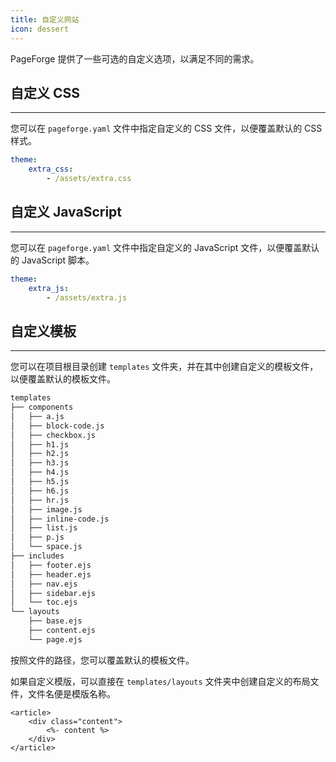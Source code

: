 ```yaml
---
title: 自定义网站
icon: dessert
---
```


PageForge 提供了一些可选的自定义选项，以满足不同的需求。

## 自定义 CSS

---

您可以在 `pageforge.yaml` 文件中指定自定义的 CSS 文件，以便覆盖默认的 CSS 样式。

```yaml
theme:
    extra_css:
        - /assets/extra.css
```

## 自定义 JavaScript

---

您可以在 `pageforge.yaml` 文件中指定自定义的 JavaScript 文件，以便覆盖默认的 JavaScript 脚本。

```yaml
theme:
    extra_js:
        - /assets/extra.js
```

## 自定义模板

---

您可以在项目根目录创建 `templates` 文件夹，并在其中创建自定义的模板文件，以便覆盖默认的模板文件。

```bash
templates
├── components
│   ├── a.js
│   ├── block-code.js
│   ├── checkbox.js
│   ├── h1.js
│   ├── h2.js
│   ├── h3.js
│   ├── h4.js
│   ├── h5.js
│   ├── h6.js
│   ├── hr.js
│   ├── image.js
│   ├── inline-code.js
│   ├── list.js
│   ├── p.js
│   └── space.js
├── includes
│   ├── footer.ejs
│   ├── header.ejs
│   ├── nav.ejs
│   ├── sidebar.ejs
│   └── toc.ejs
└── layouts
    ├── base.ejs
    ├── content.ejs
    └── page.ejs
```

按照文件的路径，您可以覆盖默认的模板文件。

如果自定义模版，可以直接在 `templates/layouts` 文件夹中创建自定义的布局文件，文件名便是模版名称。

```
<article>
    <div class="content">
        <%- content %>
    </div>
</article>
```
